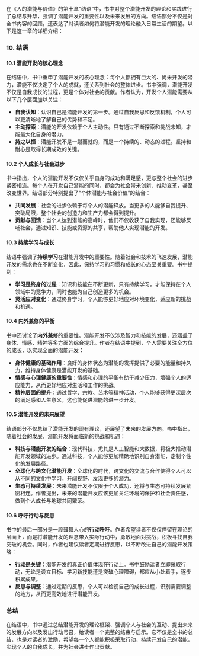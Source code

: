 在《人的潜能与价值》的第十章“结语”中，书中对整个潜能开发的理论和实践进行了总结与升华，强调了潜能开发的重要性以及未来发展的方向。结语部分不仅是对全书内容的回顾，还表达了对读者如何将潜能开发的理论融入日常生活的期望。以下是这一章的详细介绍：

### 10. **结语**

#### 10.1 潜能开发的核心理念

在结语中，书中重申了潜能开发的核心理念：每个人都拥有巨大的、尚未开发的潜力，潜能不仅决定了个人的成就，还关系到社会的整体进步。书中强调，潜能开发不仅是自我成长的过程，更是个体对社会的贡献。作者认为，开发个人潜能需要从以下几个层面加以关注：
- **自我认知**：认识自己是潜能开发的第一步。通过自我反思和反馈机制，个人可以更清晰地了解自己的优势和不足。
- **主动探索**：潜能的开发依赖于个人主动性。只有通过不断探索和挑战未知，才能最大化自身的潜力。
- **持之以恒**：潜能开发不是一蹴而就的，而是一个持续的、动态的过程。坚持和耐心是取得长期成效的关键。

#### 10.2 个人成长与社会进步

书中指出，个人的潜能开发不仅仅关乎自身的成功和满足感，更与整个社会的进步紧密相连。每个人在开发自己潜能的同时，都会为社会带来创新、推动变革，甚至改变世界。结语部分特别提出了“个体潜能与社会价值”的结合：
- **共同发展**：社会的进步依赖于每个人的潜能释放。当更多的人能够自我提升、突破局限，整个社会的创造力和生产力都会得到提升。
- **贡献与回馈**：当个人达到潜能的高峰时，他们不仅收获了自我实现，还能够反哺社会，通过知识、技能或资源的共享，帮助他人实现潜能的开发。

#### 10.3 持续学习与成长

结语中强调了**持续学习**在潜能开发中的重要性。随着社会和技术的飞速发展，潜能开发的需求也在不断变化，因此，保持学习的习惯和成长的心态至关重要。书中提到：
- **学习是终身的过程**：知识和技能在不断更新，只有持续学习，才能保持在个人领域中的竞争力，同时也能为自己创造更多的机会。
- **灵活应对变化**：通过终身学习，个人能够更好地应对环境变化，适应新的挑战和机遇。

#### 10.4 内外兼修的平衡

书中还讨论了**内外兼修**的重要性。潜能开发不仅涉及智力和技能的发展，还涵盖了身体、情感、精神等多方面的综合提升。作者在结语中提到，个人需要关注全方位的成长，以实现全面的潜能开发：
- **身体健康的基础作用**：良好的身体状态为潜能的发挥提供了必要的能量和持久力，维持身体健康是潜能开发的基础。
- **情感与心理健康的重要性**：情感和心理的平衡有助于减少压力，增强个人的适应能力，从而更好地应对生活和工作的挑战。
- **精神层面的提升**：通过哲学、宗教、艺术等精神活动，个人能够获得更深层次的满足感和人生意义，这也能促进潜能的进一步开发。

#### 10.5 潜能开发的未来展望

结语部分不仅总结了潜能开发的现有理论，还展望了未来的发展方向。书中指出，随着社会的发展，潜能开发将面临新的挑战和机遇：
- **科技与潜能开发的结合**：现代科技，尤其是人工智能和大数据，将极大推动潜能开发领域的进步。通过科技，个人能够更加精确地识别自身潜能，定制个性化的发展路径。
- **全球化与跨文化潜能开发**：全球化的时代，跨文化的交流与合作使得个人可以从不同的文化中学习，开阔视野，发现更多的潜力。
- **生态可持续发展**：未来潜能开发不仅限于个人成功，还将与生态可持续发展紧密相连。作者提出，未来的潜能开发应该更加关注环境的保护和社会责任感，做到个人成长与地球共同繁荣。

#### 10.6 呼吁行动与反思

书中的最后一部分是一段鼓舞人心的**行动呼吁**。作者希望读者不仅仅停留在理论的层面上，而是将潜能开发的理念带入实际行动中，勇敢地面对挑战，积极寻找自我突破的机会。同时，作者也建议读者定期进行反思，以不断改进自己的潜能开发策略：
- **行动是关键**：潜能开发的真正价值体现在行动上。书中鼓励读者立即采取行动，无论是设立目标、学习新技能还是突破心理障碍，都应从小处着手，逐步积累成果。
- **反思与调整**：通过定期的反思，个人可以检视自己的成长进程，识别需要调整的地方，从而更高效地进行潜能开发。

### 总结

在结语中，书中通过总结潜能开发的理论框架、强调个人与社会的互动、提出未来的发展方向以及发出行动号召，给读者一个完整的结束与启示。它不仅是全书的总结，也是对读者的激励，希望每一个人都能积极采取行动，持续开发自己的潜能，实现个人的自我成长，并为社会进步作出贡献。